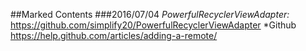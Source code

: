 ##Marked Contents 
###2016/07/04 
*PowerfulRecyclerViewAdapter:* 
https://github.com/simplify20/PowerfulRecyclerViewAdapter 
*Github 	
https://help.github.com/articles/adding-a-remote/ 	
